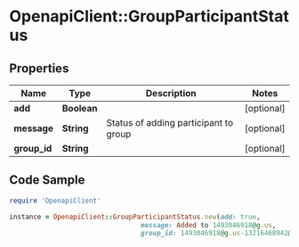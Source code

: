 # OpenapiClient::GroupParticipantStatus

## Properties

Name | Type | Description | Notes
------------ | ------------- | ------------- | -------------
**add** | **Boolean** |  | [optional] 
**message** | **String** | Status of adding participant to group | [optional] 
**group_id** | **String** |  | [optional] 

## Code Sample

```ruby
require 'OpenapiClient'

instance = OpenapiClient::GroupParticipantStatus.new(add: true,
                                 message: Added to 1493046918@g.us,
                                 group_id: 1493046918@g.us-13216468942@c.us)
```


